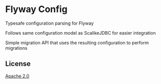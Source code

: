 # Flyway Config

Typesafe configuration parsing for Flyway

Follows same configuration model as ScalikeJDBC for easier integration

Simple migration API that uses the resulting configuration to perform migrations

## License

[Apache 2.0](http://www.apache.org/licenses/LICENSE-2.0)
